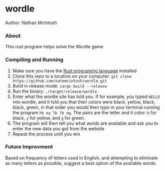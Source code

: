 # wordle
Author: Nathan McIntosh

### About
This rust program helps solve the Wordle game

### Compiling and Running
1. Make sure you have the [Rust programing language](https://www.rust-lang.org) installed
1. Clone this repo to a location on your computer: `git clone https://github.com/natemcintosh/wordle.git`
1. Build in release mode: `cargo build --release`
1. Run the binary: `./target/release/wordle`
1. Enter what the wordle site has told you. If for example, you typed `HELLO` into 
wordle, and it told you that their colors were black, yellow, black, black, green, in that order
you would then type in your terminal running the program `hb ey lb lb og`. The pairs are the letter
and it color: `b` for black, `y` for yellow, and `g` for green. 
1. The program will then tell you what words are available and ask you to enter the new data you got 
from the website
1. Repeat the process until you win

### Future Improvment
Based on frequency of letters used in English, and attempting to eliminate as many letters as possible, suggest a best option of the available words.
